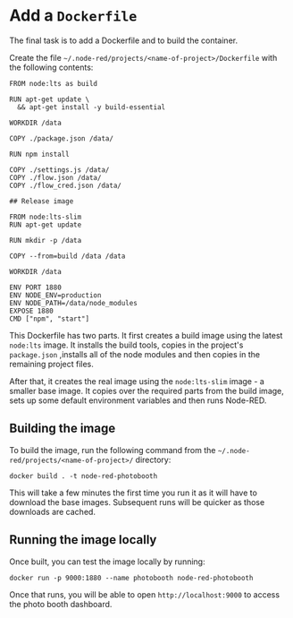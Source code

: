 # Add a `Dockerfile`

The final task is to add a Dockerfile and to build the container.

Create the file `~/.node-red/projects/<name-of-project>/Dockerfile` with the following
contents:

```
FROM node:lts as build

RUN apt-get update \
  && apt-get install -y build-essential

WORKDIR /data

COPY ./package.json /data/

RUN npm install

COPY ./settings.js /data/
COPY ./flow.json /data/
COPY ./flow_cred.json /data/

## Release image

FROM node:lts-slim
RUN apt-get update

RUN mkdir -p /data

COPY --from=build /data /data

WORKDIR /data

ENV PORT 1880
ENV NODE_ENV=production
ENV NODE_PATH=/data/node_modules
EXPOSE 1880
CMD ["npm", "start"]
```

This Dockerfile has two parts. It first creates a build image using the latest
`node:lts` image. It installs the build tools, copies in the project's `package.json`
,installs all of the node modules and then copies in the remaining project
files.

After that, it creates the real image using the `node:lts-slim` image - a smaller
base image. It copies over the required parts from the build image, sets up some
default environment variables and then runs Node-RED.

## Building the image

To build the image, run the following command from the `~/.node-red/projects/<name-of-project>/`
directory:

```
docker build . -t node-red-photobooth
```

This will take a few minutes the first time you run it as it will have to download
the base images. Subsequent runs will be quicker as those downloads are cached.

## Running the image locally

Once built, you can test the image locally by running:

```
docker run -p 9000:1880 --name photobooth node-red-photobooth
```

Once that runs, you will be able to open `http://localhost:9000` to access the
photo booth dashboard.
